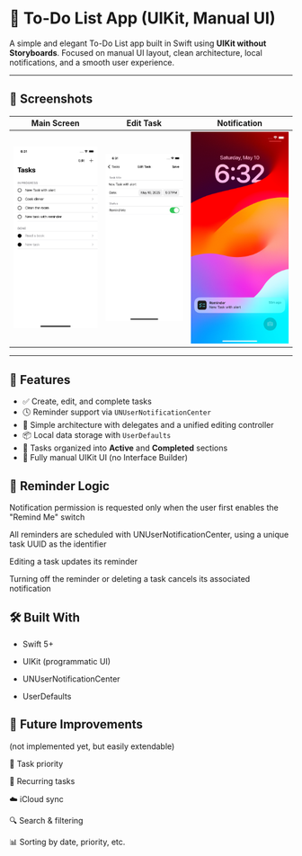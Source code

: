 # 📝 To-Do List App (UIKit, Manual UI)

A simple and elegant To-Do List app built in Swift using **UIKit without Storyboards**. Focused on manual UI layout, clean architecture, local notifications, and a smooth user experience.

---

## 📸 Screenshots

| Main Screen | Edit Task | Notification |
|-------------|------------|--------------|
| ![MainScreen](https://github.com/Dobryak99/-MyOwnToDoList/blob/main/screenshots/main.png) | ![EditTask](https://github.com/Dobryak99/-MyOwnToDoList/blob/main/screenshots/edit.png) | ![Notification](https://github.com/Dobryak99/-MyOwnToDoList/blob/main/screenshots/notification.png) |

---

## 🔧 Features

- ✅ Create, edit, and complete tasks  
- 🕓 Reminder support via `UNUserNotificationCenter`  
- 🧠 Simple architecture with delegates and a unified editing controller  
- 📦 Local data storage with `UserDefaults`  
- 📂 Tasks organized into **Active** and **Completed** sections  
- 🧱 Fully manual UIKit UI (no Interface Builder)

## 🧠 Reminder Logic
Notification permission is requested only when the user first enables the "Remind Me" switch

All reminders are scheduled with UNUserNotificationCenter, using a unique task UUID as the identifier

Editing a task updates its reminder

Turning off the reminder or deleting a task cancels its associated notification

## 🛠️ Built With
- Swift 5+

- UIKit (programmatic UI)

- UNUserNotificationCenter

- UserDefaults

## 🚀 Future Improvements
(not implemented yet, but easily extendable)

📌 Task priority

🔁 Recurring tasks

☁️ iCloud sync

🔍 Search & filtering

📊 Sorting by date, priority, etc.
